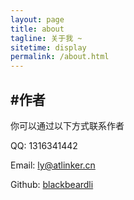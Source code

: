 ```yaml
---
layout: page
title: about
tagline: 关于我 ~
sitetime: display
permalink: /about.html
---
```


## #作者

你可以通过以下方式联系作者

QQ: 1316341442

Email: <a href="mailto:ly@atlinker.cn">ly@atlinker.cn</a>

Github: [blackbeardli](https://github.com/blackbeardli)


